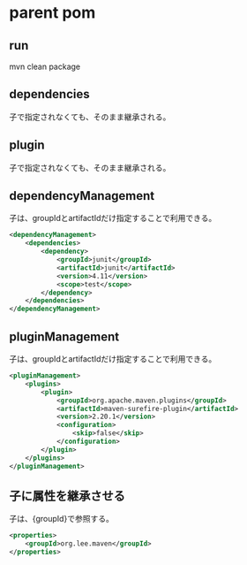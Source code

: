 # parent pom

## run
mvn clean package

## dependencies
子で指定されなくても、そのまま継承される。

## plugin
子で指定されなくても、そのまま継承される。

## dependencyManagement 
子は、groupIdとartifactIdだけ指定することで利用できる。

```xml
<dependencyManagement>
    <dependencies>
        <dependency>
            <groupId>junit</groupId>
            <artifactId>junit</artifactId>
            <version>4.11</version>
            <scope>test</scope>
        </dependency>
    </dependencies>
</dependencyManagement>
```
## pluginManagement
子は、groupIdとartifactIdだけ指定することで利用できる。
```xml
<pluginManagement>
    <plugins>
        <plugin>
            <groupId>org.apache.maven.plugins</groupId>
            <artifactId>maven-surefire-plugin</artifactId>
            <version>2.20.1</version>
            <configuration>
                <skip>false</skip>
            </configuration>
        </plugin>
    </plugins>
</pluginManagement>
```

## 子に属性を継承させる
子は、{groupId}で参照する。
```xml
<properties>
    <groupId>org.lee.maven</groupId>
</properties>
```


